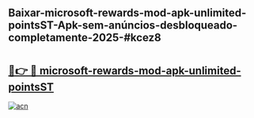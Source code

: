 ## Baixar-microsoft-rewards-mod-apk-unlimited-pointsST-Apk-sem-anúncios-desbloqueado-completamente-2025-#kcez8

# <h2><a href="https://ainizakaria.my?title=microsoft-rewards-mod-apk-unlimited-pointsST&ref=20M">🔗👉 🔴 microsoft-rewards-mod-apk-unlimited-pointsST</a></h2>

[![acn](https://github.com/user-attachments/assets/0f9c940e-d8b0-45ae-aac7-cd30a18b3e1c)](https://ainizakaria.my?title=microsoft-rewards-mod-apk-unlimited-pointsST&ref=20M)

